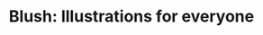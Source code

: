 ---
name: blush

host: blush.design
origin: https://blush.design
pathname: /
search: 
href: https://blush.design/
title: 'Blush: Illustrations for everyone'

ogTitle: 'Blush: Illustrations for everyone'

twitterTitle: ''

description: >-
  Blush makes it easy to add free illustrations to your designs. Play with fully
  customizable graphics made by artists across the globe.

ogDescription: >-
  Blush makes it easy to add free illustrations to your designs. Play with fully
  customizable graphics made by artists across the globe.

image: https://blush.design/og-image.png
ogImage: https://blush.design/og-image.png
twitterImage: 
keywords: 
logo: 
---